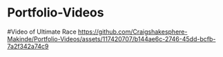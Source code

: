 # Portfolio-Videos

#Video of Ultimate Race
https://github.com/Craigshakesphere-Makinde/Portfolio-Videos/assets/117420707/b144ae6c-2746-45dd-bcfb-7a2f342a74c9
